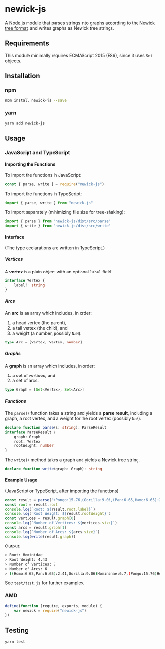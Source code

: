 # newick-js

A [Node.js](https://nodejs.org) module that parses strings into graphs according to the [Newick tree format](http://evolution.genetics.washington.edu/phylip/newicktree.html), and writes graphs as Newick tree strings.

## Requirements

This module minimally requires ECMAScript 2015 (ES6), since it uses `Set` objects.

## Installation

### npm

```sh
npm install newick-js --save
```

### yarn

```sh
yarn add newick-js
```

## Usage

### JavaScript and TypeScript

#### Importing the Functions

To import the functions in JavaScript:

```javascript
const { parse, write } = require("newick-js")
```

To import the functions in TypeScript:

```typescript
import { parse, write } from "newick-js"
```

To import separately (minimizing file size for tree-shaking):

```typescript
import { parse } from "newick-js/dist/src/parse"
import { write } from "newick-js/dist/src/write"
```

#### Interface

(The type declarations are written in TypeScript.)

##### Vertices

A **vertex** is a plain object with an optional `label` field.

```typescript
interface Vertex {
    label?: string
}
```

##### Arcs

An **arc** is an array which includes, in order:

1. a head vertex (the parent),
2. a tail vertex (the child), and
3. a weight (a number, possibly `NaN`).

```typescript
type Arc = [Vertex, Vertex, number]
```

##### Graphs

A **graph** is an array which includes, in order:

1. a set of vertices, and
2. a set of arcs.

```typescript
type Graph = [Set<Vertex>, Set<Arc>]
```

##### Functions

The `parse()` function takes a string and yields a **parse result**, including a graph, a root vertex, and a weight for the root vertex (possibly `NaN`).

```typescript
declare function parse(s: string): ParseResult
interface ParseResult {
    graph: Graph
    root: Vertex
    rootWeight: number
}
```

The `write()` method takes a graph and yields a Newick tree string.

```typescript
declare function write(graph: Graph): string
```

#### Example Usage

(JavaScript or TypeScript, after importing the functions)

```javascript
const result = parse("(Pongo:15.76,(Gorilla:9.06,(Pan:6.65,Homo:6.65):2.41)Homininae:6.70)Hominidae:4.43;")
const root = result.root
console.log(`Root: ${result.root.label}`)
console.log(`Root Weight: ${result.rootWeight}`)
const vertices = result.graph[0]
console.log(`Number of Vertices: ${vertices.size}`)
const arcs = result.graph[1]
console.log(`Number of Arcs: ${arcs.size}`)
console.log(write(result.graph))
```

Output:

```sh
> Root: Hominidae
> Root Weight: 4.43
> Number of Vertices: 7
> Number of Arcs: 6
> ((Homo:6.65,Pan:6.65):2.41,Gorilla:9.06)Homininae:6.7,(Pongo:15.76)Hominidae;
```

See `test/test.js` for further examples.

### AMD

```javascript
define(function (require, exports, module) {
    var newick = require("newick-js")
})
```

## Testing

```sh
yarn test
```
